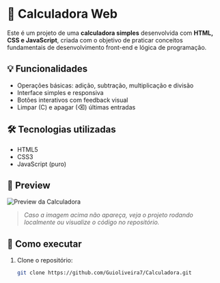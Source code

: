 # 🧮 Calculadora Web

Este é um projeto de uma **calculadora simples** desenvolvida com **HTML, CSS e JavaScript**, criada com o objetivo de praticar conceitos fundamentais de desenvolvimento front-end e lógica de programação.

## 💡 Funcionalidades

- Operações básicas: adição, subtração, multiplicação e divisão
- Interface simples e responsiva
- Botões interativos com feedback visual
- Limpar (C) e apagar (⌫) últimas entradas

## 🛠️ Tecnologias utilizadas

- HTML5
- CSS3
- JavaScript (puro)

## 📸 Preview

![Preview da Calculadora](preview.png)

> *Caso a imagem acima não apareça, veja o projeto rodando localmente ou visualize o código no repositório.*

## 🚀 Como executar

1. Clone o repositório:
   ```bash
   git clone https://github.com/Guioliveira7/Calculadora.git
